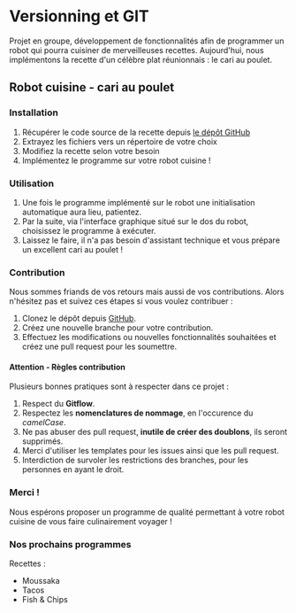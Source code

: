 # Versionning et GIT

Projet en groupe, développement de fonctionnalités afin de programmer un robot qui pourra cuisiner de merveilleuses recettes.
Aujourd'hui, nous implémentons la recette d'un célèbre plat réunionnais : le cari au poulet.

## Robot cuisine - cari au poulet

### Installation

1. Récupérer le code source de la recette depuis [le dépôt GitHub](https://github.com/ESGI-Proj-2023-2024/Versionning)
2. Extrayez les fichiers vers un répertoire de votre choix
3. Modifiez la recette selon votre besoin
4. Implémentez le programme sur votre robot cuisine !

### Utilisation

1. Une fois le programme implémenté sur le robot une initialisation automatique aura lieu, patientez.
2. Par la suite, via l'interface graphique situé sur le dos du robot, choisissez le programme à exécuter.
3. Laissez le faire, il n'a pas besoin d'assistant technique et vous prépare un excellent cari au poulet !

### Contribution

Nous sommes friands de vos retours mais aussi de vos contributions. Alors n'hésitez pas et suivez ces étapes si vous voulez contribuer :
1. Clonez le dépôt depuis [GitHub](https://github.com/ESGI-Proj-2023-2024/Versionning).
2. Créez une nouvelle branche pour votre contribution.
3. Effectuez les modifications ou nouvelles fonctionnalités souhaitées et créez une pull request pour les soumettre.

#### __Attention__ - Règles contribution

Plusieurs bonnes pratiques sont à respecter dans ce projet :
1. Respect du __Gitflow__.
2. Respectez les __nomenclatures de nommage__, en l'occurence du _camelCase_.
3. Ne pas abuser des pull request, __inutile de créer des doublons__, ils seront supprimés.
4. Merci d'utiliser les templates pour les issues ainsi que les pull request.
5. Interdiction de survoler les restrictions des branches, pour les personnes en ayant le droit.


### Merci !

Nous espérons proposer un programme de qualité permettant à votre robot cuisine de vous faire culinairement voyager !

### Nos prochains programmes

Recettes :
- Moussaka
- Tacos
- Fish & Chips
